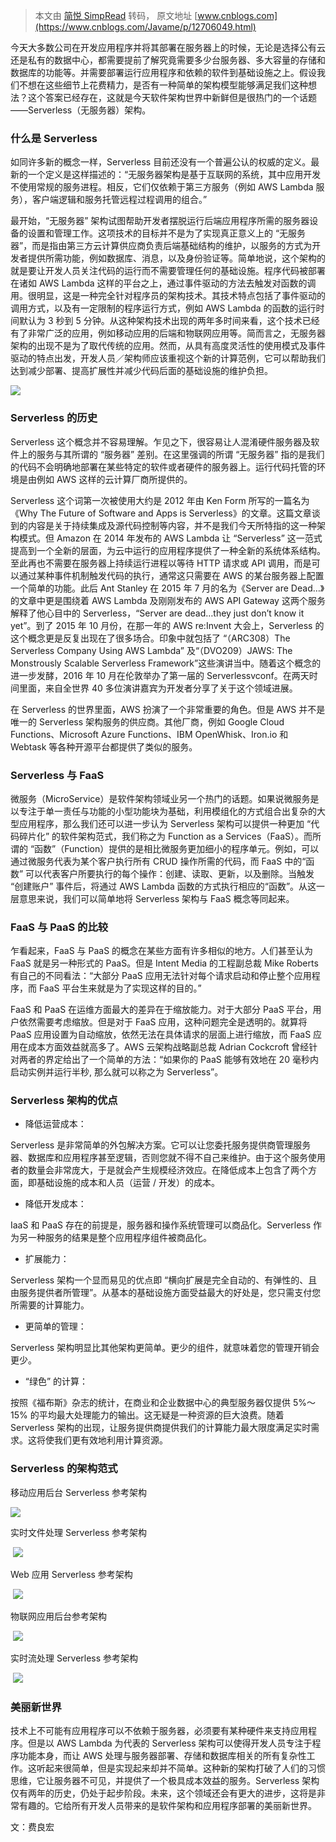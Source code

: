 > 本文由 [简悦 SimpRead](http://ksria.com/simpread/) 转码， 原文地址 [www.cnblogs.com](https://www.cnblogs.com/Javame/p/12706049.html)

今天大多数公司在开发应用程序并将其部署在服务器上的时候，无论是选择公有云还是私有的数据中心，都需要提前了解究竟需要多少台服务器、多大容量的存储和数据库的功能等。并需要部署运行应用程序和依赖的软件到基础设施之上。假设我们不想在这些细节上花费精力，是否有一种简单的架构模型能够满足我们这种想法？这个答案已经存在，这就是今天软件架构世界中新鲜但是很热门的一个话题——Serverless（无服务器）架构。

### 什么是 Serverless

如同许多新的概念一样，Serverless 目前还没有一个普遍公认的权威的定义。最新的一个定义是这样描述的：“无服务器架构是基于互联网的系统，其中应用开发不使用常规的服务进程。相反，它们仅依赖于第三方服务（例如 AWS Lambda 服务），客户端逻辑和服务托管远程过程调用的组合。”

最开始，“无服务器” 架构试图帮助开发者摆脱运行后端应用程序所需的服务器设备的设置和管理工作。这项技术的目标并不是为了实现真正意义上的 “无服务器”，而是指由第三方云计算供应商负责后端基础结构的维护，以服务的方式为开发者提供所需功能，例如数据库、消息，以及身份验证等。简单地说，这个架构的就是要让开发人员关注代码的运行而不需要管理任何的基础设施。程序代码被部署在诸如 AWS Lambda 这样的平台之上，通过事件驱动的方法去触发对函数的调用。很明显，这是一种完全针对程序员的架构技术。其技术特点包括了事件驱动的调用方式，以及有一定限制的程序运行方式，例如 AWS Lambda 的函数的运行时间默认为 3 秒到 5 分钟。从这种架构技术出现的两年多时间来看，这个技术已经有了非常广泛的应用，例如移动应用的后端和物联网应用等。简而言之，无服务器架构的出现不是为了取代传统的应用。然而，从具有高度灵活性的使用模式及事件驱动的特点出发，开发人员／架构师应该重视这个新的计算范例，它可以帮助我们达到减少部署、提高扩展性并减少代码后面的基础设施的维护负担。

![](https://img2020.cnblogs.com/blog/291579/202004/291579-20200415160405320-174085427.png)

### Serverless 的历史

Serverless 这个概念并不容易理解。乍见之下，很容易让人混淆硬件服务器及软件上的服务与其所谓的 “服务器” 差别。在这里强调的所谓 “无服务器” 指的是我们的代码不会明确地部署在某些特定的软件或者硬件的服务器上。运行代码托管的环境是由例如 AWS 这样的云计算厂商所提供的。

Serverless 这个词第一次被使用大约是 2012 年由 Ken Form 所写的一篇名为《Why The Future of Software and Apps is Serverless》的文章。这篇文章谈到的内容是关于持续集成及源代码控制等内容，并不是我们今天所特指的这一种架构模式。但 Amazon 在 2014 年发布的 AWS Lambda 让 “Serverless” 这一范式提高到一个全新的层面，为云中运行的应用程序提供了一种全新的系统体系结构。至此再也不需要在服务器上持续运行进程以等待 HTTP 请求或 API 调用，而是可以通过某种事件机制触发代码的执行，通常这只需要在 AWS 的某台服务器上配置一个简单的功能。此后 Ant Stanley 在 2015 年 7 月的名为《Server are Dead…》的文章中更是围绕着 AWS Lambda 及刚刚发布的 AWS API Gateway 这两个服务解释了他心目中的 Serverless，“Server are dead…they just don’t know it yet”。到了 2015 年 10 月份，在那一年的 AWS re:Invent 大会上，Serverless 的这个概念更是反复出现在了很多场合。印象中就包括了 “（ARC308）The Serverless Company Using AWS Lambda” 及“（DVO209）JAWS: The Monstrously Scalable Serverless Framework”这些演讲当中。随着这个概念的进一步发酵，2016 年 10 月在伦敦举办了第一届的 Serverlessvconf。在两天时间里面，来自全世界 40 多位演讲嘉宾为开发者分享了关于这个领域进展。

在 Serverless 的世界里面，AWS 扮演了一个非常重要的角色。但是 AWS 并不是唯一的 Serverless 架构服务的供应商。其他厂商，例如 Google Cloud Functions、Microsoft Azure Functions、IBM OpenWhisk、Iron.io 和 Webtask 等各种开源平台都提供了类似的服务。

### Serverless 与 FaaS

微服务（MicroService）是软件架构领域业另一个热门的话题。如果说微服务是以专注于单一责任与功能的小型功能块为基础，利用模组化的方式组合出复杂的大型应用程序，那么我们还可以进一步认为 Serverless 架构可以提供一种更加 “代码碎片化” 的软件架构范式，我们称之为 Function as a Services（FaaS）。而所谓的 “函数”（Function）提供的是相比微服务更加细小的程序单元。例如，可以通过微服务代表为某个客户执行所有 CRUD 操作所需的代码，而 FaaS 中的“函数” 可以代表客户所要执行的每个操作：创建、读取、更新，以及删除。当触发 “创建账户” 事件后，将通过 AWS Lambda 函数的方式执行相应的“函数”。从这一层意思来说，我们可以简单地将 Serverless 架构与 FaaS 概念等同起来。

### FaaS 与 PaaS 的比较

乍看起来，FaaS 与 PaaS 的概念在某些方面有许多相似的地方。人们甚至认为 FaaS 就是另一种形式的 PaaS。但是 Intent Media 的工程副总裁 Mike Roberts 有自己的不同看法：“大部分 PaaS 应用无法针对每个请求启动和停止整个应用程序，而 FaaS 平台生来就是为了实现这样的目的。”

FaaS 和 PaaS 在运维方面最大的差异在于缩放能力。对于大部分 PaaS 平台，用户依然需要考虑缩放。但是对于 FaaS 应用，这种问题完全是透明的。就算将 PaaS 应用设置为自动缩放，依然无法在具体请求的层面上进行缩放，而 FaaS 应用在成本方面效益就高多了。AWS 云架构战略副总裁 Adrian Cockcroft 曾经针对两者的界定给出了一个简单的方法：“如果你的 PaaS 能够有效地在 20 毫秒内启动实例并运行半秒, 那么就可以称之为 Serverless”。

### Serverless 架构的优点

*   降低运营成本：

Serverless 是非常简单的外包解决方案。它可以让您委托服务提供商管理服务器、数据库和应用程序甚至逻辑，否则您就不得不自己来维护。由于这个服务使用者的数量会非常庞大，于是就会产生规模经济效应。在降低成本上包含了两个方面，即基础设施的成本和人员（运营 / 开发）的成本。

*   降低开发成本：

IaaS 和 PaaS 存在的前提是，服务器和操作系统管理可以商品化。Serverless 作为另一种服务的结果是整个应用程序组件被商品化。

*   扩展能力：

Serverless 架构一个显而易见的优点即 “横向扩展是完全自动的、有弹性的、且由服务提供者所管理”。从基本的基础设施方面受益最大的好处是，您只需支付您所需要的计算能力。

*   更简单的管理：

Serverless 架构明显比其他架构更简单。更少的组件，就意味着您的管理开销会更少。

*   “绿色” 的计算：

按照《福布斯》杂志的统计，在商业和企业数据中心的典型服务器仅提供 5%～15% 的平均最大处理能力的输出。这无疑是一种资源的巨大浪费。随着 Serverless 架构的出现，让服务提供商提供我们的计算能力最大限度满足实时需求。这将使我们更有效地利用计算资源。

### Serverless 的架构范式

移动应用后台 Serverless 参考架构

![](https://img2020.cnblogs.com/blog/291579/202004/291579-20200415160430291-429028313.png)

实时文件处理 Serverless 参考架构

 ![](https://img2020.cnblogs.com/blog/291579/202004/291579-20200415160443188-296562758.png)

Web 应用 Serverless 参考架构

 ![](https://img2020.cnblogs.com/blog/291579/202004/291579-20200415160458417-1710178104.png)

物联网应用后台参考架构

 ![](https://img2020.cnblogs.com/blog/291579/202004/291579-20200415160516984-950958812.png)

实时流处理 Serverless 参考架构

 ![](https://img2020.cnblogs.com/blog/291579/202004/291579-20200415160530768-1045019118.png)

### 美丽新世界

技术上不可能有应用程序可以不依赖于服务器，必须要有某种硬件来支持应用程序。但是以 AWS Lambda 为代表的 Serverless 架构可以使得开发人员专注于程序功能本身，而让 AWS 处理与服务器部署、存储和数据库相关的所有复杂性工作。这听起来很简单，但是实现起来却并不简单。这种新的架构打破了人们的习惯思维，它让服务器不可见，并提供了一个极具成本效益的服务。Serverless 架构仅有两年的历史，仍处于起步阶段。未来，这个领域还会有更大的进步，这将是非常有趣的。它给所有开发人员带来的是软件架构和应用程序部署的美丽新世界。

文：费良宏